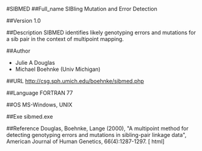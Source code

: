 #SIBMED
##Full_name
SIBling Mutation and Error Detection

##Version
1.0

##Description
SIBMED identifies likely genotyping errors and mutations for a sib pair in the context of multipoint mapping.

##Author
* Julie A Douglas
* Michael Boehnke (Univ Michigan)

##URL
http://csg.sph.umich.edu/boehnke/sibmed.php

##Language
FORTRAN 77

##OS
MS-Windows, UNIX

##Exe
sibmed.exe

##Reference
Douglas, Boehnke, Lange (2000), "A multipoint method for detecting genotyping errors and mutations in sibling-pair linkage data", American Journal of Human Genetics, 66(4):1287-1297\. [ html]

